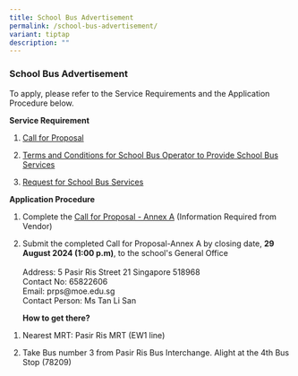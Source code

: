 ```yaml
---
title: School Bus Advertisement
permalink: /school-bus-advertisement/
variant: tiptap
description: ""
---
```

<h3>School  Bus Advertisement</h3>
<p>To apply, please refer to the Service Requirements and the Application
Procedure below.</p>
<p><strong>Service Requirement</strong>
</p>
<ol data-tight="true" class="tight">
<li>
<p><a href="/files/Call_for_Proposals_PRPS_2024___Annex_A.pdf" rel="noopener noreferrer nofollow" target="_blank">Call for Proposal</a>
</p>
</li>
<li>
<p><a href="/files/2_TC_for_School_Bus_Operator_to_Provide_School_Bus_Services_PRPS_2024.pdf" rel="noopener noreferrer nofollow" target="_blank">Terms and Conditions for School Bus Operator to Provide School Bus Services</a>
</p>
</li>
<li>
<p><a href="/files/3_Request_for_School_Bus_Service_PRPS_2024.pdf" rel="noopener noreferrer nofollow" target="_blank">Request for School Bus Services</a>
</p>
</li>
</ol>
<p><strong>Application Procedure</strong>
</p>
<ol data-tight="true" class="tight">
<li>
<p>Complete the <a href="/files/1_Call_for_Proposals_PRPS_2024.pdf" rel="noopener noreferrer nofollow" target="_blank">Call for Proposal - Annex A</a> (Information
Required from Vendor)</p>
</li>
<li>
<p>Submit the completed Call for Proposal-Annex A by closing date, <strong>29 August 2024 (1:00 p.m)</strong>,
to the school's General Office
<br>
<br>Address: 5 Pasir Ris Street 21 Singapore 518968
<br>Contact No: 65822606
<br>Email: prps@moe.edu.sg
<br>Contact Person: Ms Tan Li San</p>
<p></p>
<p><strong>How to get there?   </strong>
</p>
</li>
</ol>
<ol data-tight="true" class="tight">
<li>
<p>Nearest MRT: Pasir Ris MRT (EW1 line)</p>
</li>
<li>
<p>Take Bus number 3 from Pasir Ris Bus Interchange. Alight at the 4th Bus
Stop (78209)</p>
</li>
</ol>
<p></p>